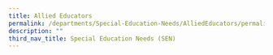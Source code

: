 ```yaml
---
title: Allied Educators
permalink: /departments/Special-Education-Needs/AlliedEducators/permalink
description: ""
third_nav_title: Special Education Needs (SEN)
---
```

